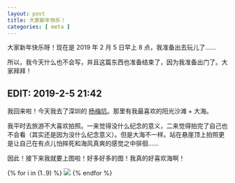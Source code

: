 ```yaml
---
layout: post
title: 大家新年快乐！
categories: [ meta ]
---
```



大家新年快乐呀！现在是 2019 年 2 月 5 日早上 8 点，我准备出去玩儿了……

所以，我今天什么也不会写，并且这篇东西也准备结束了，因为我准备出门了。大家拜拜！


## EDIT: 2019-2-5 21:42 

我回来啦！今天我去了深圳的 [杨梅坑](https://baike.baidu.com/item/%E6%9D%A8%E6%A2%85%E5%9D%91)。那里有我最喜欢的阳光沙滩 + 大海。

我平时去旅游不大喜欢拍照。一来觉得没什么纪念的意义，二来觉得拍完了自己也不会看（其实还是因为没什么纪念意义）。但是大海不一样。站在悬崖顶上拍照更是让自己在有点儿怕摔死和海风真爽的感觉之中徘徊……

因此！接下来我就要上图啦！好多好多的图！我真的好喜欢海啊！

{% for i in (1..9) %}
<img src="/assets/shenzhen/{{ i }}.JPG">
{% endfor %}

